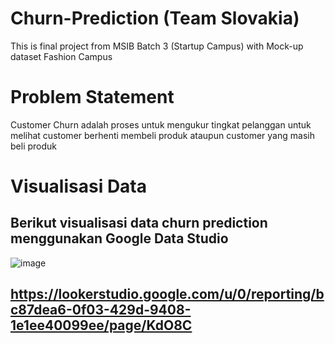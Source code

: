 # Churn-Prediction (Team Slovakia)
This is final project from MSIB Batch 3 (Startup Campus) with Mock-up dataset Fashion Campus

# Problem Statement
Customer Churn adalah proses untuk mengukur tingkat pelanggan untuk melihat customer berhenti membeli produk ataupun customer yang masih beli produk

# Visualisasi Data
## Berikut visualisasi data churn prediction menggunakan Google Data Studio
![image](https://user-images.githubusercontent.com/82057016/216866989-3deea2a8-25a9-4d1d-83ba-5263f922cdf3.png)

## https://lookerstudio.google.com/u/0/reporting/bc87dea6-0f03-429d-9408-1e1ee40099ee/page/KdO8C
